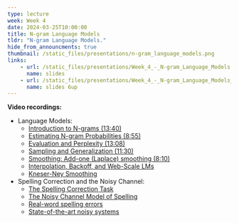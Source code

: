 ```yaml
---
type: lecture
week: Week 4
date: 2024-03-25T10:00:00
title: N-gram Language Models
tldr: "N-gram Language Models."
hide_from_announcments: true
thumbnail: /static_files/presentations/n-gram_language_models.png
links: 
    - url: /static_files/presentations/Week_4_-_N-gram_Language_Models.pdf
      name: slides
    - url: /static_files/presentations/Week_4_-_N-gram_Language_Models_6up.pdf
      name: slides 6up
---
```

**Video recordings:**
- Language Models:
    - [Introduction to N-grams (13:40)](https://youtu.be/LT0Ksr4W1C0)
    - [Estimating N-gram Probabilities (8:55)](https://youtu.be/7O7DOiqhvt4)
    - [Evaluation and Perplexity (13:08)](https://youtu.be/blk3GX62XjA)
    - [Sampling and Generalization (11:30)](https://youtu.be/AKCFwxj-XTQ)
    - [Smoothing: Add-one (Laplace) smoothing (8:10)](https://youtu.be/yZ9MCbMe2Ws)
    - [Interpolation, Backoff, and Web-Scale LMs](XXXXXXXXXXXX)
    - [Kneser-Ney Smoothing](XXXXXXXXXXXX)
- Spelling Correction and the Noisy Channel:
    - [The Spelling Correction Task](XXXXXXXXXXXX)
    - [The Noisy Channel Model of Spelling](XXXXXXXXXXXX)
    - [Real-word spelling errors](XXXXXXXXXXXX)
    - [State-of-the-art noisy systems](XXXXXXXXXXXX)
